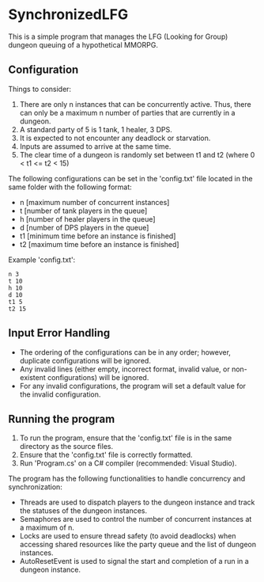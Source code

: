 # SynchronizedLFG

This is a simple program that manages the LFG (Looking for Group) dungeon queuing of a hypothetical MMORPG.

## Configuration

Things to consider:
1. There are only n instances that can be concurrently active. Thus, there can only be a maximum n number of parties that are currently in a dungeon.
2. A standard party of 5 is 1 tank, 1 healer, 3 DPS.
3. It is expected to not encounter any deadlock or starvation.
4. Inputs are assumed to arrive at the same time.
5. The clear time of a dungeon is randomly set between t1 and t2 (where 0 < t1 <= t2 < 15)

The following configurations can be set in the 'config.txt' file located in the same folder with the following format:
- n [maximum number of concurrent instances]
- t [number of tank players in the queue]
- h [number of healer players in the queue]
- d [number of DPS players in the queue]
- t1 [minimum time before an instance is finished]
- t2 [maximum time before an instance is finished]

Example 'config.txt':
```
n 3
t 10
h 10
d 10
t1 5
t2 15
```

## Input Error Handling

- The ordering of the configurations can be in any order; however, duplicate configurations will be ignored.
- Any invalid lines (either empty, incorrect format, invalid value, or non-existent configurations) will be ignored.
- For any invalid configurations, the program will set a default value for the invalid configuration.

## Running the program

1. To run the program, ensure that the 'config.txt' file is in the same directory as the source files.
2. Ensure that the 'config.txt' file is correctly formatted.
3. Run 'Program.cs' on a C# compiler (recommended: Visual Studio).

The program has the following functionalities to handle concurrency and synchronization:
- Threads are used to dispatch players to the dungeon instance and track the statuses of the dungeon instances.
- Semaphores are used to control the number of concurrent instances at a maximum of n.
- Locks are used to ensure thread safety (to avoid deadlocks) when accessing shared resources like the party queue and the list of dungeon instances.
- AutoResetEvent is used to signal the start and completion of a run in a dungeon instance.